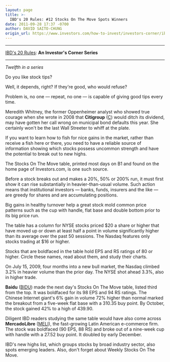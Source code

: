 ```yaml
---
layout: page
title: >-
  IBD's 20 Rules: #12 Stocks On The Move Spots Winners
date: 2011-09-28 17:37 -0700
author: DAVID SAITO-CHUNG
origin_url: https://www.investors.com/how-to-invest/investors-corner/ibds-20-rules-12-stocks-on-the-move-spots-winners
---
```





  





---

  

[IBD's 20 Rules](https://www.investors.com/NewsAndAnalysis/SpecialReport/583489/201109141435/IBDs-20-Rules-for-Your-Investment-Success.aspx): **An Investor's Corner Series**  



---


  

*Twelfth in a series*

  

Do you like stock tips?

  

Well, it depends, right? If they're good, who would refuse?

  

Problem is, no one — repeat, no one — is capable of giving good tips every time.

  

Meredith Whitney, the former Oppenheimer analyst who showed true courage when she wrote in 2008 that **Citigroup** ([C](https://research.investors.com/quote.aspx?symbol=C)) would ditch its dividend, may have gotten her call wrong on municipal bond defaults this year. She certainly won't be the last Wall Streeter to whiff at the plate.

  

If you want to learn how to fish for nice gains in the market, rather than receive a fish here or there, you need to have a reliable source of information showing which stocks possess uncommon strength and have the potential to break out to new highs.

  

The Stocks On The Move table, printed most days on B1 and found on the home page of Investors.com, is one such source.

  

Before a stock breaks out and makes a 20%, 50% or 200% run, it must first show it can rise substantially in heavier-than-usual volume. Such action means that institutional investors — banks, funds, insurers and the like — are greedy for shares and are accumulating positions.

  

Big gains in healthy turnover help a great stock mold common price patterns such as the cup with handle, flat base and double bottom prior to its big price run.

  

The table has a column for NYSE stocks priced \$20 a share or higher that have moved up or down at least half a point in volume significantly higher than its average over the past 50 sessions. The Nasdaq features only stocks trading at \$16 or higher.

  

Stocks that are boldfaced in the table hold EPS and RS ratings of 80 or higher. Circle these names, read about them, and study their charts.

  

On July 15, 2009, four months into a new bull market, the Nasdaq climbed 3.2% in heavier volume than the prior day. The NYSE shot ahead 3.3%, also in higher trade.

  

**Baidu** ([BIDU](https://research.investors.com/quote.aspx?symbol=BIDU)) made the next day's Stocks On The Move table, listed third from the top. It was boldfaced for its 98 EPS and 94 RS ratings. The Chinese Internet giant's 6% gain in volume 72% higher than normal marked the breakout from a five-week flat base with a 310.35 buy point. By October, the stock gained 42% to a high of 439.90.

  

Diligent IBD readers studying the same table would have also come across **MercadoLibre** ([MELI](https://research.investors.com/quote.aspx?symbol=MELI)), the fast-growing Latin American e-commerce firm. The stock was boldfaced (90 EPS, 88 RS) and broke out of a nine-week cup with handle with a 27.52 buy point. It doubled by early December.

  

IBD's new highs list, which groups stocks by broad industry sector, also spots emerging leaders. Also, don't forget about Weekly Stocks On The Move.




